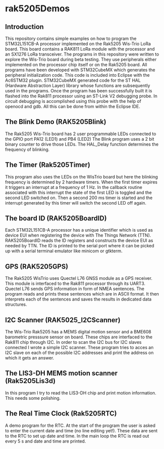 # rak5205Demos
## Introduction
This repository contains simple examples on how to program the STM32L151CB-A processor implemented on the Rak5205 Wis-Trio LoRa board. This board contains a RAK811 LoRa module with the processor 
and an SX1276 LoRa transceiver. The programs in this repository were written to explore the Wis-Trio board during beta testing.
They use peripherals either implemented on the processor chip itself or on the Rak5205 board. All programs have been developed with STM32CubeMX which generates the peripheral initialization code. This code is included into Eclipse with the Ac6STM32 plugin. STM32CubeMX generated code for the ST HAL (Hardware Abstraction Layer) library whose functions are subsequently used in the programs. Once the program has been successfully built it is flashed into the Rak811 processor using an ST-Link V2 debugging probe. In circuit debugging is accomplished using this probe with the help of openocd and gdb. All this can be done from within the Eclipse IDE.
## The Blink Demo (RAK5205Blink)
The Rak5205 Wis-Trio board has 2 user programmable LEDs connected to the GPIO port PA12 (LED1) and PB4 (LED2) The Blink program uses a 2 bit binary counter to drive those LEDs. The HAL_Delay function determines the frequency of blinking.
## The Timer (Rak5205Timer)
This program also uses the LEDs on the WisTrio board but here the blinking frequency is determined by 2 hardware timers. When the first timer expires it triggers an interrupt at a frequency of 1 Hz. In the callback routine associated with this interrupt the state of the first LED is toggled and the second LED switched on. Then a second 200 ms timer is started and the interrupt generated by this timer will switch the second LED off again.
## The board ID (RAK5205BoardID)
Each STM32L151CB-A processor has a unique identifier which is used as device EUI when registering the device with The Things Network (TTN). RAK5205BoardID reads the ID registers and constructs the device EUI as needed by TTN. The ID is printed to the serial port where it can be picked up with a serial terminal emulator like minicom or gtkterm.
## GPS (RAK5205GPS)
The Rak5205 WisTrio uses Quectel L76 GNSS module as a GPS receiver. This module is interfaced to the Rak811 processor through its UART3. Quectel L76 sends GPS information in form of NMEA sentences. The program reads and prints these sentences which are in ASCII format. It then interprets each of the sentences and saves the results in dedicated data structures.
## I2C Scanner (RAK5025_I2CScanner)
The Wis-Trio Rak5205 has a MEMS digital motion sensor and a BME608 barometric presssure sensor on board. These chips are interfaced to the Rak811 chip through I2C. In order to scan the I2C bus for I2C slaves connected I wrote a simple I2C scanner. These program tries to acces an I2C slave on each of the possible I2C addresses and print the address on which it gets an answer.
## The LIS3-DH MEMS motion scanner (Rak5205Lis3d)
In this program I try to read the LIS3-DH chip and print motion information. This needs some polishing.
## The Real Time Clock (Rak5205RTC)
A demo program for the RTC. At the start of the program the user is asked to enter the current date and time (no line editing yet!). These data are sent to the RTC to set up date and time. In the main loop the RTC is read out every 5 s and date and time are printed.

